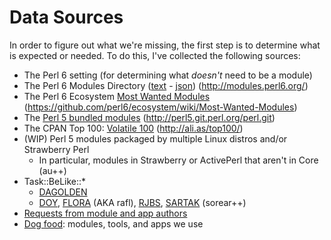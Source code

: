 # Data Sources

In order to figure out what we're missing, the first step is to determine
what is expected or needed.  To do this, I've collected the following sources:

* The Perl 6 setting (for determining what *doesn't* need to be a module)
* The Perl 6 Modules Directory ([text](perl6-module-list.txt) - [json](perl6-module-list.json)) (http://modules.perl6.org/)
* The Perl 6 Ecosystem [Most Wanted Modules](perl6-most-wanted) (https://github.com/perl6/ecosystem/wiki/Most-Wanted-Modules)
* The [Perl 5 bundled modules](perl5-corelist-5.014002) (http://perl5.git.perl.org/perl.git)
* The CPAN Top 100: [Volatile 100](cpan-top-100-volatile-100.tsv) (http://ali.as/top100/)
* (WIP) Perl 5 modules packaged by multiple Linux distros and/or Strawberry Perl
  + In particular, modules in Strawberry or ActivePerl that aren't in Core (au++)
* Task::BeLike::*
  + [DAGOLDEN](task-belike-DAGOLDEN)
  + [DOY](task-belike-DOY), [FLORA](task-belike-FLORA) (AKA rafl), [RJBS](task-belike-RJBS), [SARTAK](task-belike-SARTAK) (sorear++)
* [Requests from module and app authors](requests-from-authors.md)
* [Dog food](dog-food.md): modules, tools, and apps we use
